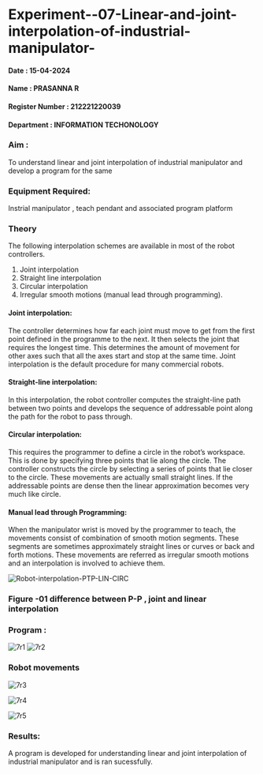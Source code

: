 # Experiment--07-Linear-and-joint-interpolation-of-industrial-manipulator-
#### Date : 15-04-2024
#### Name : PRASANNA R
#### Register Number : 212221220039
#### Department : INFORMATION TECHONOLOGY
### Aim :
To understand linear and joint interpolation of industrial manipulator and develop a program for the same

      
### Equipment Required: 
Instrial manipulator , teach pendant and associated program platform 
      
### Theory 
The following interpolation schemes are available in most of the robot controllers.
1. Joint interpolation
2. Straight line interpolation
3. Circular interpolation
4. Irregular smooth motions (manual lead through programming).
#### Joint interpolation: 
The controller determines how far each joint must move to get from the first point defined in the programme to the next. It then selects the joint that
requires the longest time. This determines the amount of movement for other axes such that all the axes start and stop at the same time. Joint interpolation is the default procedure for many commercial robots.

#### Straight-line interpolation: 
In this interpolation, the robot controller computes the straight-line path between two points and develops the sequence of addressable point along the path for the robot to pass through.

#### Circular interpolation: 
This requires the programmer to define a circle in the
robot’s workspace. This is done by specifying three points that lie along the circle. The controller constructs the circle by selecting a series of points that lie closer to the circle. These movements are actually small straight lines. If the addressable points are dense then the linear approximation becomes very much like circle.


#### Manual lead through Programming: 
When the manipulator wrist is moved by the programmer to teach, the movements consist of combination of smooth motion segments. These segments are sometimes approximately straight lines or curves or back and forth motions. These movements are referred as irregular smooth motions and an interpolation is involved to achieve them.




![Robot-interpolation-PTP-LIN-CIRC](https://user-images.githubusercontent.com/36288975/201615171-d0886aaa-8220-4b0c-8a1d-3d8a5c69c76a.png)

### Figure -01 difference between P-P , joint and linear interpolation 


### Program : 
![7r1](https://github.com/Prajin19/Experiment--07-Linear-and-joint-interpolation-of-industrial-manipulator-/assets/144979377/a950e516-46b4-43e4-8e39-679568b39608)
![7r2](https://github.com/Prajin19/Experiment--07-Linear-and-joint-interpolation-of-industrial-manipulator-/assets/144979377/1faf0da8-b4fb-4006-bce9-e293ad86b835)








### Robot movements 

![7r3](https://github.com/Prajin19/Experiment--07-Linear-and-joint-interpolation-of-industrial-manipulator-/assets/144979377/788b197a-fa30-44fd-bff3-bf8e646c0e2a)

![7r4](https://github.com/Prajin19/Experiment--07-Linear-and-joint-interpolation-of-industrial-manipulator-/assets/144979377/8a339023-c1de-46db-aed1-008aa84a208b)


![7r5](https://github.com/Prajin19/Experiment--07-Linear-and-joint-interpolation-of-industrial-manipulator-/assets/144979377/ee7e6834-2639-40ff-9127-5a4a23d19605)










### Results:  
 A program is developed for understanding linear and joint interpolation of industrial manipulator and is ran sucessfully.
